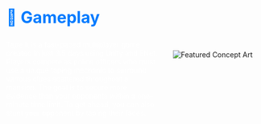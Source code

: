 
<!-- Main Content with Anchor -->
<div id="introduction" style="display: flex; align-items: center; margin: 2rem 0;">
    <div style="flex: 1; padding: 0 15px; color: #fff;">
        <h2 style="font-size: 2rem; color: #007bff;">👾 Gameplay</h2>
        <p>
            Tape It is a fast-paced multiplayer game created in just 3.5 days using Unity and ENet. Players compete as police officers who must use a unique taping mechanic to surround various clues scattered throughout a mansion. The goal is to secure more evidence than your opponents within a one-minute time limit. To get ahead, you can also stunt your opponent by taping their faces.
        </p>
    </div>
    <img src="https://imgur.com/a/47C8Mh7" 
         alt="Featured Concept Art" 
         style="margin-left: 12px;">
</div>
